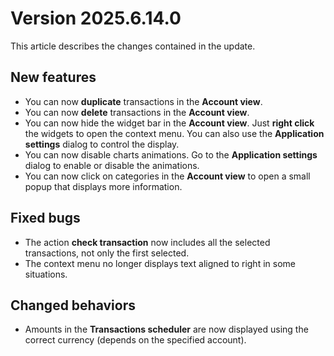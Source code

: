 ﻿# Version 2025.6.14.0

This article describes the changes contained in the update.

## New features

* You can now **duplicate** transactions in the **Account view**.
* You can now **delete** transactions in the **Account view**.
* You can now hide the widget bar in the **Account view**. Just **right click** the widgets to open the context menu. You can also use the **Application settings** dialog to control the display.
* You can now disable charts animations. Go to the **Application settings** dialog to enable or disable the animations.
* You can now click on categories in the **Account view** to open a small popup that displays more information.

## Fixed bugs

* The action **check transaction** now includes all the selected transactions, not only the first selected.
* The context menu no longer displays text aligned to right in some situations.

## Changed behaviors

* Amounts in the **Transactions scheduler** are now displayed using the correct currency (depends on the specified account).


